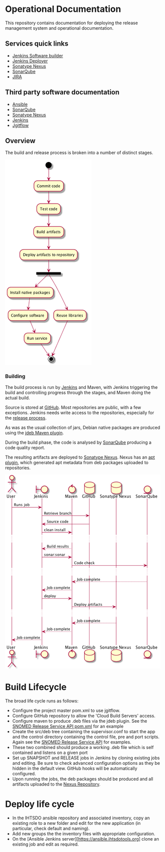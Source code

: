 # Operational Documentation

This repository contains documentation for deploying the release management system and operational documentation.

## Services quick links

* [Jenkins Software builder](http://jenkins.ihtsdotools.org)
* [Jenkins Deployer](http://ansible.ihtsdotools.org)
* [Sonatype Nexus](https://maven.ihtsdotools.org)
* [SonarQube](https://sonarqube.ihtsdotools.org)
* [JIRA](https://jira.ihtsdotools.org)

## Third party software documentation

* [Ansible](http://docs.ansible.com)
* [SonarQube](http://www.sonarqube.org/documentation)
* [Sonatype Nexus](http://books.sonatype.com/nexus-book/reference/index.html)
* [Jenkins](https://wiki.jenkins-ci.org/display/JENKINS/Use+Jenkins)
* [Jgitflow](https://bitbucket.org/atlassian/jgit-flow/wiki/Home)

## Overview

The build and release process is broken into a number of distinct stages.


![Release stages](release_stages.png)

### Building

The build process is run by [Jenkins](http://build.ihtsdotools.org) and Maven, with Jenkins triggering the build and controlling progress through the stages, and Maven doing the actual build.

Source is stored at [GitHub](http://github.com/IHTSDO). Most repositories are public, with a few exceptions. Jenkins needs write access to the repositories, especially for the [release process](#releaseprocess).

As was as the usual collection of jars, Debian native packages are produced using the [jdeb Maven plugin](https://github.com/tcurdt/jdeb).

During the build phase, the code is analysed by [SonarQube](https://sonar.ihtsdotools.org) producing a code quality report.

The resulting artifacts are deployed to [Sonatype Nexus](https://maven.ihtsdo.org). Nexus has an [apt plugin](https://github.com/inventage/nexus-apt-plugin), which generated apt metadata from deb packages uploaded to repositories.

![Build sequence](build_sequence.png)

# Build Lifecycle

The broad life cycle runs as follows:

* Configure the project master pom.xml to use jgitflow.
* Configure GitHub repository to allow the 'Cloud Build Servers' access.
* Configure maven to produce .deb files via the jdeb plugin. See the [SNOMED Release Service API pom.xml](https://github.com/IHTSDO/snomed-release-service/blob/master/api/pom.xml#L153) for an example
* Create the src/deb tree containing the supervisor.conf to start the app and the control directory containing the control file, pre and port scripts. Again see the [SNOMED Release Service API](https://github.com/IHTSDO/snomed-release-service/tree/master/api/src/deb) for examples.
* These two combined should produce a working .deb file which is self contained and listens on a given port
* Set up SNAPSHOT and RELEASE jobs in Jenkins by cloning existing jobs and editing. Be sure to check advanced configuration options as they be hidden in the default view. GitHub hooks will be automatically configured.
* Upon running the jobs, the deb packages should be produced and all artifacts uploaded to the [Nexus Repository](https://nexus.ihtsdotools.org).

# Deploy life cycle

* In the IHTSDO ansible repository and associated inventory, copy an existing role to a new folder and edit for the new application (in particular, check default and naming).
* Add new groups the the inventory files with appropriate configuration.
* On the [Ansible Jenkins server][https://ansible.ihtsdotools.org] clone an existing job and edit as required.



